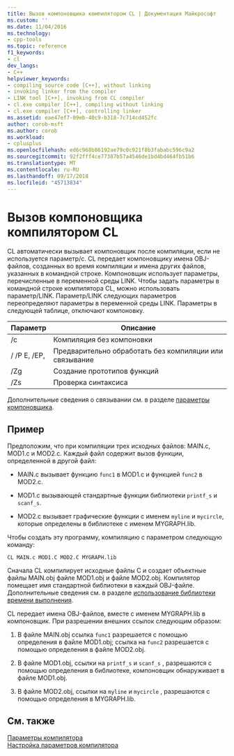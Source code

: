 ```yaml
---
title: Вызов компоновщика компилятором CL | Документация Майкрософт
ms.custom: ''
ms.date: 11/04/2016
ms.technology:
- cpp-tools
ms.topic: reference
f1_keywords:
- cl
dev_langs:
- C++
helpviewer_keywords:
- compiling source code [C++], without linking
- invoking linker from the compiler
- LINK tool [C++], invoking from CL compiler
- cl.exe compiler [C++], compiling without linking
- cl.exe compiler [C++], controlling linker
ms.assetid: eae47ef7-09eb-40c9-b318-7c714cd452fc
author: corob-msft
ms.author: corob
ms.workload:
- cplusplus
ms.openlocfilehash: ed6c968b86192ae79c0c921f8b3fababc596c9a2
ms.sourcegitcommit: 92f2fff4ce77387b57a4546de1bd4bd464fb51b6
ms.translationtype: MT
ms.contentlocale: ru-RU
ms.lasthandoff: 09/17/2018
ms.locfileid: "45713834"
---
```

# <a name="cl-invokes-the-linker"></a>Вызов компоновщика компилятором CL

CL автоматически вызывает компоновщик после компиляции, если не используется параметр/c. CL передает компоновщику имена OBJ-файлов, созданных во время компиляции и имена других файлов, указанных в командной строке. Компоновщик использует параметры, перечисленные в переменной среды LINK. Чтобы задать параметры в командной строке компилятора CL, можно использовать параметр/LINK. Параметр/LINK следующих параметров переопределяют параметры в переменной среды LINK. Параметры в следующей таблице, отключают компоновку.

|Параметр|Описание|
|------------|-----------------|
|/c|Компиляция без компоновки|
|/ /P E, /EP,|Предварительно обработать без компиляции или связывание|
|/Zg|Создание прототипов функций|
|/Zs|Проверка синтаксиса|

Дополнительные сведения о связывании см. в разделе [параметры компоновщика](../../build/reference/linker-options.md).

## <a name="example"></a>Пример

Предположим, что при компиляции трех исходных файлов: MAIN.c, MOD1.c и MOD2.c. Каждый файл содержит вызов функции, определенной в другой файл:

- MAIN.c вызывает функцию `func1` в MOD1.c и функцией `func2` в MOD2.c.

- MOD1.c вызывающей стандартные функции библиотеки `printf_s` и `scanf_s`.

- MOD2.c вызывает графические функции с именем `myline` и `mycircle`, которые определены в библиотеке с именем MYGRAPH.lib.

Чтобы создать эту программу, компиляцию с параметром следующую команду:

```
CL MAIN.c MOD1.C MOD2.C MYGRAPH.lib
```

Сначала CL компилирует исходные файлы C и создает объектные файлы MAIN.obj файле MOD1.obj и файле MOD2.obj. Компилятор помещает имя стандартной библиотеки в каждый OBJ-файле. Дополнительные сведения см. в разделе [использование библиотеки времени выполнения](../../build/reference/md-mt-ld-use-run-time-library.md).

CL передает имена OBJ-файлов, вместе с именем MYGRAPH.lib в компоновщик. При разрешении внешних ссылок следующим образом:

1. В файле MAIN.obj ссылка `func1` разрешается с помощью определения в файле MOD1.obj; ссылка на `func2` разрешается с помощью определения в файле MOD2.obj.

1. В файле MOD1.obj, ссылки на `printf_s` и `scanf_s` , разрешаются с помощью определения в библиотеке, компоновщик обнаруживает в файле MOD1.obj.

1. В файле MOD2.obj, ссылки на `myline` и `mycircle` , разрешаются с помощью определения в MYGRAPH.lib.

## <a name="see-also"></a>См. также

[Параметры компилятора](../../build/reference/compiler-options.md)<br/>
[Настройка параметров компилятора](../../build/reference/setting-compiler-options.md)